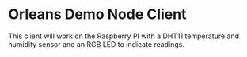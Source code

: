 # Orleans Demo Node Client

This client will work on the Raspberry PI with a DHT11 temperature and humidity sensor and an RGB LED to indicate readings.